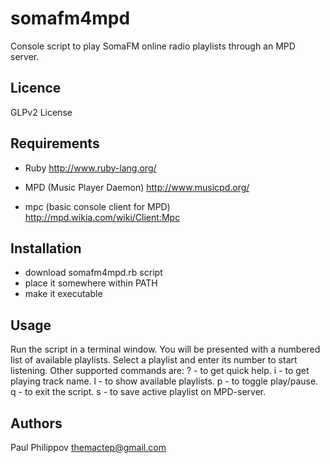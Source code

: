 somafm4mpd
==========

Console script to play SomaFM online radio playlists through an MPD server.


Licence
-------

GLPv2 License


Requirements
------------

* Ruby
  http://www.ruby-lang.org/

* MPD (Music Player Daemon)
  http://www.musicpd.org/

* mpc (basic console client for MPD)
  http://mpd.wikia.com/wiki/Client:Mpc


Installation
------------

- download somafm4mpd.rb script
- place it somewhere within PATH
- make it executable


Usage
-----

Run the script in a terminal window.
You will be presented with a numbered list of available playlists.
Select a playlist and enter its number to start listening.
Other supported commands are:
  ? - to get quick help.
  i - to get playing track name.
  l - to show available playlists.
  p - to toggle play/pause.
  q - to exit the script.
  s - to save active playlist on MPD-server.


Authors
-------

Paul Philippov <themactep@gmail.com>
